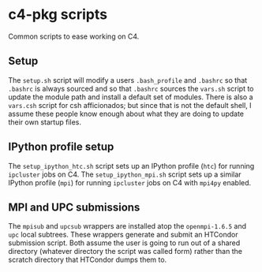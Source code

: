# c4-pkg scripts

Common scripts to ease working on C4.

## Setup

The `setup.sh` script will modify a users `.bash_profile` and `.bashrc` 
so that `.bashrc` is always sourced and so that `.bashrc` sources
the `vars.sh` script to update the module path and install a default
set of modules.  There is also a `vars.csh` script for csh afficionados;
but since that is not the default shell, I assume these people know enough
about what they are doing to update their own startup files.

## IPython profile setup

The `setup_ipython_htc.sh` script sets up an IPython profile (`htc`)
for running `ipcluster` jobs on C4.  The `setup_ipython_mpi.sh` script
sets up a similar IPython profile (`mpi`) for running `ipcluster` jobs
on C4 with `mpi4py` enabled.

## MPI and UPC submissions

The `mpisub` and `upcsub` wrappers are installed atop the `openmpi-1.6.5`
and `upc` local subtrees.  These wrappers generate and submit an HTCondor
submission script.  Both assume the user is going to run out of a shared
directory (whatever directory the script was called form) rather than
the scratch directory that HTCondor dumps them to.

